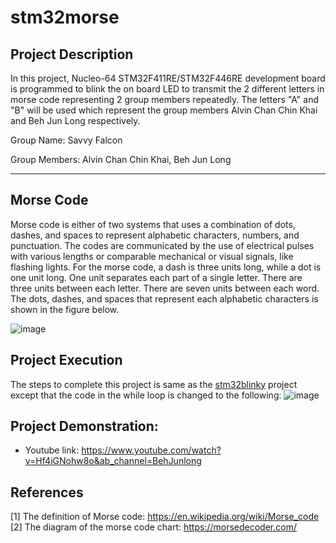 # stm32morse

Project Description
-
In this project, Nucleo-64 STM32F411RE/STM32F446RE development board is programmed to blink the on board LED to transmit the 2 different letters in morse code representing 2 group members repeatedly. The letters "A" and "B" will be used which represent the group members Alvin Chan Chin Khai and Beh Jun Long respectively.

Group Name: Savvy Falcon

Group Members: Alvin Chan Chin Khai, Beh Jun Long

_________________________


Morse Code
-
Morse code is either of two systems that uses a combination of dots, dashes, and spaces to represent alphabetic characters, numbers, and punctuation. The codes are communicated by the use of electrical pulses with various lengths or comparable mechanical or visual signals, like flashing lights. For the morse code, a dash is three units long, while a dot is one unit long. One unit separates each part of a single letter. There are three units between each letter. There are seven units between each word. The dots, dashes, and spaces that represent each alphabetic characters is shown in the figure below.

![image](https://user-images.githubusercontent.com/118992897/203992166-dad9ab2a-4fe7-45da-8420-991e5232abfd.png)
                                                                


Project Execution
- 
The steps to complete this project is same as the [stm32blinky](https://github.com/AlvinChanChinKhai/stm32blinky/blob/main/README.md) project except that the code in the while loop is changed to the following:
	![image](https://user-images.githubusercontent.com/118992897/203995092-76cc8570-b5e2-49e8-8fe6-97bb2b47ddc0.png)



Project Demonstration: 
- 
  - Youtube link: https://www.youtube.com/watch?v=Hf4iGNohw8o&ab_channel=BehJunlong



References
- 
  [1] The definition of Morse code: https://en.wikipedia.org/wiki/Morse_code
  [2] The diagram of the morse code chart: https://morsedecoder.com/
  
